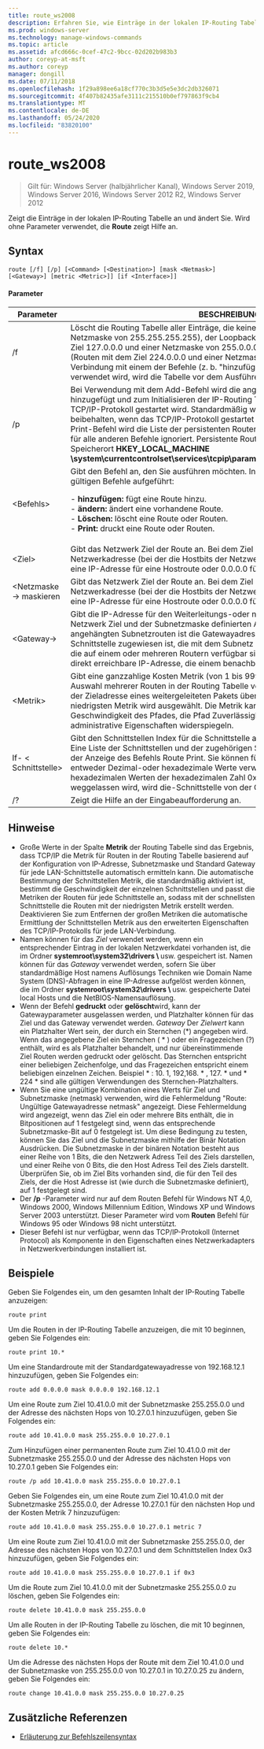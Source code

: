 ```yaml
---
title: route_ws2008
description: Erfahren Sie, wie Einträge in der lokalen IP-Routing Tabelle geändert und angezeigt werden.
ms.prod: windows-server
ms.technology: manage-windows-commands
ms.topic: article
ms.assetid: afcd666c-0cef-47c2-9bcc-02d202b983b3
author: coreyp-at-msft
ms.author: coreyp
manager: dongill
ms.date: 07/11/2018
ms.openlocfilehash: 1f29a898ee6a18cf770c3b3d5e5e3dc2db326071
ms.sourcegitcommit: 4f407b82435afe3111c215510b0ef797863f9cb4
ms.translationtype: MT
ms.contentlocale: de-DE
ms.lasthandoff: 05/24/2020
ms.locfileid: "83820100"
---
```

# <a name="route_ws2008"></a>route_ws2008

> Gilt für: Windows Server (halbjährlicher Kanal), Windows Server 2019, Windows Server 2016, Windows Server 2012 R2, Windows Server 2012

Zeigt die Einträge in der lokalen IP-Routing Tabelle an und ändert Sie. Wird ohne Parameter verwendet, die **Route** zeigt Hilfe an.

## <a name="syntax"></a>Syntax
```
route [/f] [/p] [<Command> [<Destination>] [mask <Netmask>] [<Gateway>] [metric <Metric>]] [if <Interface>]]
```

#### <a name="parameters"></a>Parameter

|Parameter|BESCHREIBUNG|
|-------|--------|
|/f|Löscht die Routing Tabelle aller Einträge, die keine Host Routen sind (Routen mit einer Netzmaske von 255.255.255.255), der Loopback-Netzwerk Route (Routen mit dem Ziel 127.0.0.0 und einer Netzmaske von 255.0.0.0) oder einer Multicast Route (Routen mit dem Ziel 224.0.0.0 und einer Netzmaske von 240.0.0.0). Wenn dies in Verbindung mit einem der Befehle (z. b. "hinzufügen", "ändern" oder "Löschen") verwendet wird, wird die Tabelle vor dem Ausführen des Befehls gelöscht.|
|/p|Bei Verwendung mit dem Add-Befehl wird die angegebene Route der Registrierung hinzugefügt und zum Initialisieren der IP-Routing Tabelle verwendet, wenn das TCP/IP-Protokoll gestartet wird. Standardmäßig werden hinzugefügte Routen nicht beibehalten, wenn das TCP/IP-Protokoll gestartet wird. Bei Verwendung mit dem Print-Befehl wird die Liste der persistenten Routen angezeigt. Dieser Parameter wird für alle anderen Befehle ignoriert. Persistente Routen werden am Registrierungs Speicherort **HKEY_LOCAL_MACHINE \system\currentcontrolset\services\tcpip\parameters\persistentroutes**gespeichert.|
|\<Befehls>|Gibt den Befehl an, den Sie ausführen möchten. In der folgenden Tabelle sind die gültigen Befehle aufgeführt:<p>-   **hinzufügen:** fügt eine Route hinzu.<br />-   **ändern:** ändert eine vorhandene Route.<br />-   **Löschen:** löscht eine Route oder Routen.<br />-   **Print:** druckt eine Route oder Routen.|
|\<Ziel>|Gibt das Netzwerk Ziel der Route an. Bei dem Ziel kann es sich um eine IP-Netzwerkadresse (bei der die Hostbits der Netzwerkadresse auf 0 festgelegt sind), eine IP-Adresse für eine Hostroute oder 0.0.0.0 für die Standardroute handeln.|
|\<Netzmaske-> maskieren|Gibt das Netzwerk Ziel der Route an. Bei dem Ziel kann es sich um eine IP-Netzwerkadresse (bei der die Hostbits der Netzwerkadresse auf 0 festgelegt sind), eine IP-Adresse für eine Hostroute oder 0.0.0.0 für die Standardroute handeln.|
|\<Gateway->|Gibt die IP-Adresse für den Weiterleitungs-oder nächsten Hop an, über die die vom Netzwerk Ziel und der Subnetzmaske definierten Adressen erreichbar sind. Bei lokal angehängten Subnetzrouten ist die Gatewayadresse die IP-Adresse, die der Schnittstelle zugewiesen ist, die mit dem Subnetz verbunden ist. Bei Remote Routen, die auf einem oder mehreren Routern verfügbar sind, ist die Gatewayadresse eine direkt erreichbare IP-Adresse, die einem benachbarten Router zugewiesen wird.|
|\<Metrik>|Gibt eine ganzzahlige Kosten Metrik (von 1 bis 9999) für die Route an, die bei der Auswahl mehrerer Routen in der Routing Tabelle verwendet wird, die am ehesten mit der Zieladresse eines weitergeleiteten Pakets übereinstimmen. Die Route mit der niedrigsten Metrik wird ausgewählt. Die Metrik kann die Anzahl der Hops, die Geschwindigkeit des Pfades, die Pfad Zuverlässigkeit, den Pfad Durchsatz oder administrative Eigenschaften widerspiegeln.|
|If- \< Schnittstelle>|Gibt den Schnittstellen Index für die Schnittstelle an, über die das Ziel erreichbar ist. Eine Liste der Schnittstellen und der zugehörigen Schnittstellen Indizes finden Sie in der Anzeige des Befehls Route Print. Sie können für den Schnittstellen Index entweder Dezimal-oder hexadezimale Werte verwenden. Stellen Sie bei hexadezimalen Werten der hexadezimalen Zahl 0x voran. Wenn der if-Parameter weggelassen wird, wird die-Schnittstelle von der Gatewayadresse bestimmt.|
|/?|Zeigt die Hilfe an der Eingabeaufforderung an.|

## <a name="remarks"></a>Hinweise
- Große Werte in der Spalte **Metrik** der Routing Tabelle sind das Ergebnis, dass TCP/IP die Metrik für Routen in der Routing Tabelle basierend auf der Konfiguration von IP-Adresse, Subnetzmaske und Standard Gateway für jede LAN-Schnittstelle automatisch ermitteln kann. Die automatische Bestimmung der Schnittstellen Metrik, die standardmäßig aktiviert ist, bestimmt die Geschwindigkeit der einzelnen Schnittstellen und passt die Metriken der Routen für jede Schnittstelle an, sodass mit der schnellsten Schnittstelle die Routen mit der niedrigsten Metrik erstellt werden. Deaktivieren Sie zum Entfernen der großen Metriken die automatische Ermittlung der Schnittstellen Metrik aus den erweiterten Eigenschaften des TCP/IP-Protokolls für jede LAN-Verbindung.
- Namen können für das *Ziel* verwendet werden, wenn ein entsprechender Eintrag in der lokalen Netzwerkdatei vorhanden ist, die im Ordner <strong>systemroot\system32\drivers \\ </strong>usw. gespeichert ist. Namen können für das *Gateway* verwendet werden, sofern Sie über standardmäßige Host namens Auflösungs Techniken wie Domain Name System (DNS)-Abfragen in eine IP-Adresse aufgelöst werden können, die im Ordner <strong>systemroot\system32\drivers \\ </strong>usw. gespeicherte Datei local Hosts und die NetBIOS-Namensauflösung.
- Wenn der Befehl **gedruckt** oder **gelöscht**wird, kann der Gatewayparameter ausgelassen werden, und Platzhalter können für das Ziel und das Gateway verwendet werden. *Gateway* Der *Zielwert* kann ein Platzhalter Wert sein, der durch ein Sternchen (*) angegeben wird. Wenn das angegebene Ziel ein Sternchen ( \* ) oder ein Fragezeichen (?) enthält, wird es als Platzhalter behandelt, und nur übereinstimmende Ziel Routen werden gedruckt oder gelöscht. Das Sternchen entspricht einer beliebigen Zeichenfolge, und das Fragezeichen entspricht einem beliebigen einzelnen Zeichen. Beispiel \* : 10. 1, 192,168. \* , 127. \* und \* 224 \* sind alle gültigen Verwendungen des Sternchen-Platzhalters.
- Wenn Sie eine ungültige Kombination eines Werts für Ziel und Subnetzmaske (netmask) verwenden, wird die Fehlermeldung "Route: Ungültige Gatewayadresse netmask" angezeigt. Diese Fehlermeldung wird angezeigt, wenn das Ziel ein oder mehrere Bits enthält, die in Bitpositionen auf 1 festgelegt sind, wenn das entsprechende Subnetzmaske-Bit auf 0 festgelegt ist. Um diese Bedingung zu testen, können Sie das Ziel und die Subnetzmaske mithilfe der Binär Notation Ausdrücken. Die Subnetzmaske in der binären Notation besteht aus einer Reihe von 1 Bits, die den Netzwerk Adress Teil des Ziels darstellen, und einer Reihe von 0 Bits, die den Host Adress Teil des Ziels darstellt. Überprüfen Sie, ob im Ziel Bits vorhanden sind, die für den Teil des Ziels, der die Host Adresse ist (wie durch die Subnetzmaske definiert), auf 1 festgelegt sind.
- Der **/p** -Parameter wird nur auf dem Routen Befehl für Windows NT 4,0, Windows 2000, Windows Millennium Edition, Windows XP und Windows Server 2003 unterstützt. Dieser Parameter wird vom **Routen** Befehl für Windows 95 oder Windows 98 nicht unterstützt.
- Dieser Befehl ist nur verfügbar, wenn das TCP/IP-Protokoll (Internet Protocol) als Komponente in den Eigenschaften eines Netzwerkadapters in Netzwerkverbindungen installiert ist.

## <a name="examples"></a>Beispiele
Geben Sie Folgendes ein, um den gesamten Inhalt der IP-Routing Tabelle anzuzeigen:
```
route print
```
Um die Routen in der IP-Routing Tabelle anzuzeigen, die mit 10 beginnen, geben Sie Folgendes ein:
```
route print 10.*
```
Um eine Standardroute mit der Standardgatewayadresse von 192.168.12.1 hinzuzufügen, geben Sie Folgendes ein:
```
route add 0.0.0.0 mask 0.0.0.0 192.168.12.1
```
Um eine Route zum Ziel 10.41.0.0 mit der Subnetzmaske 255.255.0.0 und der Adresse des nächsten Hops von 10.27.0.1 hinzuzufügen, geben Sie Folgendes ein:
```
route add 10.41.0.0 mask 255.255.0.0 10.27.0.1
```
Zum Hinzufügen einer permanenten Route zum Ziel 10.41.0.0 mit der Subnetzmaske 255.255.0.0 und der Adresse des nächsten Hops von 10.27.0.1 geben Sie Folgendes ein:
```
route /p add 10.41.0.0 mask 255.255.0.0 10.27.0.1
```
Geben Sie Folgendes ein, um eine Route zum Ziel 10.41.0.0 mit der Subnetzmaske 255.255.0.0, der Adresse 10.27.0.1 für den nächsten Hop und der Kosten Metrik 7 hinzuzufügen:
```
route add 10.41.0.0 mask 255.255.0.0 10.27.0.1 metric 7
```
Um eine Route zum Ziel 10.41.0.0 mit der Subnetzmaske 255.255.0.0, der Adresse des nächsten Hops von 10.27.0.1 und dem Schnittstellen Index 0x3 hinzuzufügen, geben Sie Folgendes ein:
```
route add 10.41.0.0 mask 255.255.0.0 10.27.0.1 if 0x3
```
Um die Route zum Ziel 10.41.0.0 mit der Subnetzmaske 255.255.0.0 zu löschen, geben Sie Folgendes ein:
```
route delete 10.41.0.0 mask 255.255.0.0
```
Um alle Routen in der IP-Routing Tabelle zu löschen, die mit 10 beginnen, geben Sie Folgendes ein:
```
route delete 10.*
```
Um die Adresse des nächsten Hops der Route mit dem Ziel 10.41.0.0 und der Subnetzmaske von 255.255.0.0 von 10.27.0.1 in 10.27.0.25 zu ändern, geben Sie Folgendes ein:
```
route change 10.41.0.0 mask 255.255.0.0 10.27.0.25
```

## <a name="additional-references"></a>Zusätzliche Referenzen
- [Erläuterung zur Befehlszeilensyntax](command-line-syntax-key.md)
